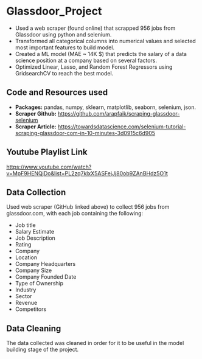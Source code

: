 # Glassdoor_Project

-  Used a web scraper (found online) that scrapped 956 jobs from Glassdoor using python and selenium.
-  Transformed all categorical columns into numerical values and selected most important features to build model.
-  Created a ML model (MAE ~ 14K $) that predicts the salary of a data science position at a company based on several factors.
-  Optimized Linear, Lasso, and Random Forest Regressors using GridsearchCV to reach the best model.


## Code and Resources used

- **Packages:** pandas, numpy, sklearn, matplotlib, seaborn, selenium, json.
- **Scraper Github:** https://github.com/arapfaik/scraping-glassdoor-selenium  
- **Scraper Article:** https://towardsdatascience.com/selenium-tutorial-scraping-glassdoor-com-in-10-minutes-3d0915c6d905  

## Youtube Playlist Link 
https://www.youtube.com/watch?v=MpF9HENQjDo&list=PL2zq7klxX5ASFejJj80ob9ZAnBHdz5O1t

## Data Collection

Used web scraper (GitHub linked above) to collect 956 jobs from glassdoor.com, with each job containing the following:
*	Job title
*	Salary Estimate
*	Job Description
*	Rating
*	Company 
*	Location
*	Company Headquarters 
*	Company Size
*	Company Founded Date
*	Type of Ownership 
*	Industry
*	Sector
*	Revenue
*	Competitors 

## Data Cleaning

The data collected was cleaned in order for it to be useful in the model building stage of the project. 
